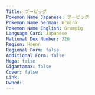 ```yaml
---
﻿Title: ブーピッグ
Pokemon Name Japanese: ブーピッグ
Pokemon Name German: Groink
Pokemon Name English: Grumpig
Language Card: Japanese
National Dex Number: 326
Region: Hoenn
Regional Form: false
Additional Form: false
Mega: false
Gigantamax: false
Cover: false
Link: 
Owned: 
---
```


